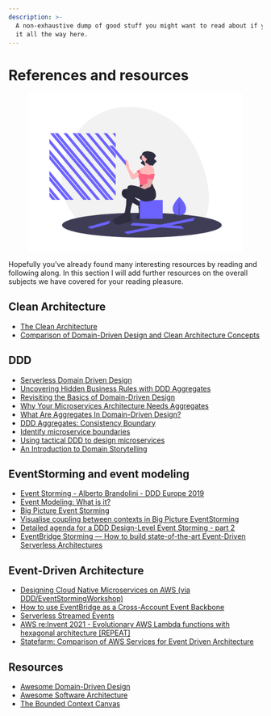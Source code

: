 ```yaml
---
description: >-
  A non-exhaustive dump of good stuff you might want to read about if you made
  it all the way here.
---
```


# References and resources

<figure><img src=".gitbook/assets/undraw_deconstructed_alud.png" alt=""><figcaption></figcaption></figure>

Hopefully you've already found many interesting resources by reading and following along. In this section I will add further resources on the overall subjects we have covered for your reading pleasure.

## Clean Architecture

* [The Clean Architecture](https://blog.cleancoder.com/uncle-bob/2012/08/13/the-clean-architecture.html)
* [Comparison of Domain-Driven Design and Clean Architecture Concepts](https://khalilstemmler.com/articles/software-design-architecture/domain-driven-design-vs-clean-architecture/)

## DDD

* [Serverless Domain Driven Design](https://leejamesgilmore.medium.com/serverless-domain-driven-design-6da44e151cfa)
* [Uncovering Hidden Business Rules with DDD Aggregates](https://medium.com/nick-tune-tech-strategy-blog/uncovering-hidden-business-rules-with-ddd-aggregates-67fb02abc4b)
* [Revisiting the Basics of Domain-Driven Design](https://vladikk.com/2018/01/26/revisiting-the-basics-of-ddd/)
* [Why Your Microservices Architecture Needs Aggregates](https://betterprogramming.pub/why-your-microservices-architecture-needs-aggregates-342b16dd9b6d)
* [What Are Aggregates In Domain-Driven Design?](https://www.jamesmichaelhickey.com/domain-driven-design-aggregates/)
* [DDD Aggregates: Consistency Boundary](https://www.jamesmichaelhickey.com/consistency-boundary/)
* [Identify microservice boundaries](https://docs.microsoft.com/en-us/azure/architecture/microservices/model/microservice-boundaries)
* [Using tactical DDD to design microservices](https://docs.microsoft.com/en-us/azure/architecture/microservices/model/tactical-ddd)
* [An Introduction to Domain Storytelling](https://youtu.be/d9k9Szkdprk)

## EventStorming and event modeling

* [Event Storming - Alberto Brandolini - DDD Europe 2019](https://www.youtube.com/watch?v=mLXQIYEwK24)
* [Event Modeling: What is it?](https://eventmodeling.org/posts/what-is-event-modeling/)
* [Big Picture Event Storming](https://medium.com/@chatuev/big-picture-event-storming-7a1fe18ffabb)
* [Visualise coupling between contexts in Big Picture EventStorming](https://xebia.com/blog/visualise-coupling-between-contexts-in-big-picture-eventstorming/)
* [Detailed agenda for a DDD Design-Level Event Storming - part 2](https://philippe.bourgau.net/detailed-agenda-for-a-ddd-design-level-event-storming-part-2/)
* [EventBridge Storming — How to build state-of-the-art Event-Driven Serverless Architectures](https://medium.com/serverless-transformation/eventbridge-storming-how-to-build-state-of-the-art-event-driven-serverless-architectures-e07270d4dee)

## Event-Driven Architecture

* [Designing Cloud Native Microservices on AWS (via DDD/EventStormingWorkshop)](https://github.com/aws-samples/designing-cloud-native-microservices-on-aws)
* [How to use EventBridge as a Cross-Account Event Backbone](https://dev.to/eoinsha/how-to-use-eventbridge-as-a-cross-account-event-backbone-5fik)
* [Serverless Streamed Events](https://levelup.gitconnected.com/serverless-streamed-events-ada6ed9a9ecf)
* [AWS re:Invent 2021 - Evolutionary AWS Lambda functions with hexagonal architecture \[REPEAT\]](https://youtu.be/kRFg6fkVChQ)
* [Statefarm: Comparison of AWS Services for Event Driven Architecture](https://engineering.statefarm.com/blog/comparison-of-aws-services-for-event-driven-architecture/)

## Resources

* [Awesome Domain-Driven Design](https://github.com/heynickc/awesome-ddd)
* [Awesome Software Architecture](https://awesome-architecture.com)
* [The Bounded Context Canvas](https://github.com/ddd-crew/bounded-context-canvas)

